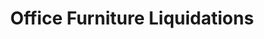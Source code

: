 ---
title: "Office Furniture Liquidations"
url: /san-antonio/office-furniture-liquidations/
shop: furniture
---